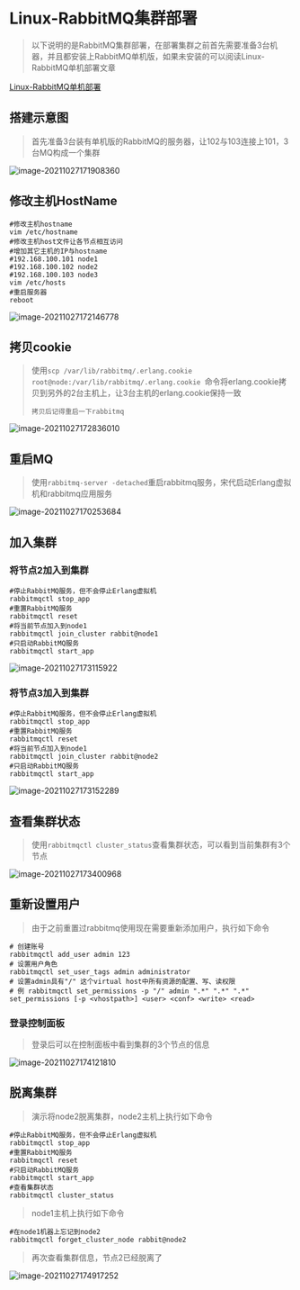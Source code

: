 # Linux-RabbitMQ集群部署

> 以下说明的是RabbitMQ集群部署，在部署集群之前首先需要准备3台机器，并且都安装上RabbitMQ单机版，如果未安装的可以阅读Linux-RabbitMQ单机部署文章

[Linux-RabbitMQ单机部署](../分布式中间件专栏/Liunx-RabbitMQ单机部署.md)

## 搭建示意图

> 首先准备3台装有单机版的RabbitMQ的服务器，让102与103连接上101，3台MQ构成一个集群

![image-20211027171908360](./images/image-20211027171908360.png)

## 修改主机HostName

~~~shell
#修改主机hostname
vim /etc/hostname
#修改主机host文件让各节点相互访问
#增加其它主机的IP与hostname
#192.168.100.101 node1
#192.168.100.102 node2
#192.168.100.103 node3
vim /etc/hosts
#重启服务器
reboot
~~~

![image-20211027172146778](./images/image-20211027172146778.png)

## 拷贝cookie 

> 使用`scp /var/lib/rabbitmq/.erlang.cookie root@node:/var/lib/rabbitmq/.erlang.cookie `命令将erlang.cookie拷贝到另外的2台主机上，让3台主机的erlang.cookie保持一致
>
> `拷贝后记得重启一下rabbitmq`

![image-20211027172836010](./images/image-20211027172836010.png)

## 重启MQ

> 使用`rabbitmq-server -detached`重启rabbitmq服务，宋代启动Erlang虚拟机和rabbitmq应用服务

![image-20211027170253684](./images/image-20211027170253684.png)

## 加入集群

### 将节点2加入到集群

~~~shell
#停止RabbitMQ服务，但不会停止Erlang虚拟机
rabbitmqctl stop_app
#重置RabbitMQ服务
rabbitmqctl reset
#将当前节点加入到node1
rabbitmqctl join_cluster rabbit@node1
#只启动RabbitMQ服务
rabbitmqctl start_app
~~~

![image-20211027173115922](./images/image-20211027173115922.png)

### 将节点3加入到集群

~~~shell
#停止RabbitMQ服务，但不会停止Erlang虚拟机
rabbitmqctl stop_app
#重置RabbitMQ服务
rabbitmqctl reset
#将当前节点加入到node1
rabbitmqctl join_cluster rabbit@node2
#只启动RabbitMQ服务
rabbitmqctl start_app
~~~

![image-20211027173152289](./images/image-20211027173152289.png)

## 查看集群状态

> 使用`rabbitmqctl cluster_status`查看集群状态，可以看到当前集群有3个节点

![image-20211027173400968](./images/image-20211027173400968.png)

## 重新设置用户

> 由于之前重置过rabbitmq使用现在需要重新添加用户，执行如下命令

~~~shell
# 创建账号
rabbitmqctl add_user admin 123
# 设置用户角色
rabbitmqctl set_user_tags admin administrator
# 设置admin具有"/" 这个virtual host中所有资源的配置、写、读权限
# 例 rabbitmqctl set_permissions -p "/" admin ".*" ".*" ".*"
set_permissions [-p <vhostpath>] <user> <conf> <write> <read>
~~~

### 登录控制面板

> 登录后可以在控制面板中看到集群的3个节点的信息

![image-20211027174121810](./images/image-20211027174121810.png)

## 脱离集群

> 演示将node2脱离集群，node2主机上执行如下命令

~~~shell
#停止RabbitMQ服务，但不会停止Erlang虚拟机
rabbitmqctl stop_app
#重置RabbitMQ服务
rabbitmqctl reset
#只启动RabbitMQ服务
rabbitmqctl start_app
#查看集群状态
rabbitmqctl cluster_status
~~~

> node1主机上执行如下命令

~~~shell
#在node1机器上忘记到node2
rabbitmqctl forget_cluster_node rabbit@node2
~~~

> 再次查看集群信息，节点2已经脱离了

![image-20211027174917252](./images/image-20211027174917252.png)
